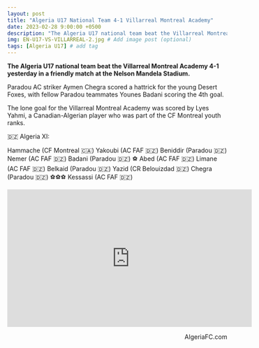 ```yaml
---
layout: post
title: "Algeria U17 National Team 4-1 Villarreal Montreal Academy"
date: 2023-02-28 9:00:00 +0500
description: "The Algeria U17 national team beat the Villarreal Montreal Academy 4-1" # Add post description (optional)
img: EN-U17-VS-VILLARREAL-2.jpg # Add image post (optional)
tags: [Algeria U17] # add tag
---
```

**The Algeria U17 national team beat the Villarreal Montreal Academy 4-1 yesterday in a friendly match at the Nelson Mandela Stadium.**

Paradou AC striker Aymen Chegra scored a hattrick for the young Desert Foxes, with fellow Paradou teammates Younes Badani scoring the 4th goal. 

The lone goal for the Villarreal Montreal Academy was scored by Lyes Yahmi, a Canadian-Algerian player who was part of the CF Montreal youth ranks.

🇩🇿 Algeria XI: 

Hammache (CF Montreal 🇨🇦)
Yakoubi (AC FAF 🇩🇿)
Beniddir (Paradou 🇩🇿) 
Nemer (AC FAF 🇩🇿)
Badani (Paradou 🇩🇿) ⚽️
Abed (AC FAF 🇩🇿)
Limane (AC FAF 🇩🇿)
Belkaid (Paradou 🇩🇿)
Yazid (CR Belouizdad 🇩🇿)
Chegra (Paradou 🇩🇿) ⚽️⚽️⚽️
Kessassi (AC FAF 🇩🇿)

<iframe width="560" height="315" src="https://www.youtube.com/embed/JcV4vwMsHMk" title="YouTube video player" frameborder="0" allow="accelerometer; autoplay; clipboard-write; encrypted-media; gyroscope; picture-in-picture; web-share" allowfullscreen></iframe>

<p style="text-align:right">AlgeriaFC.com</p>
